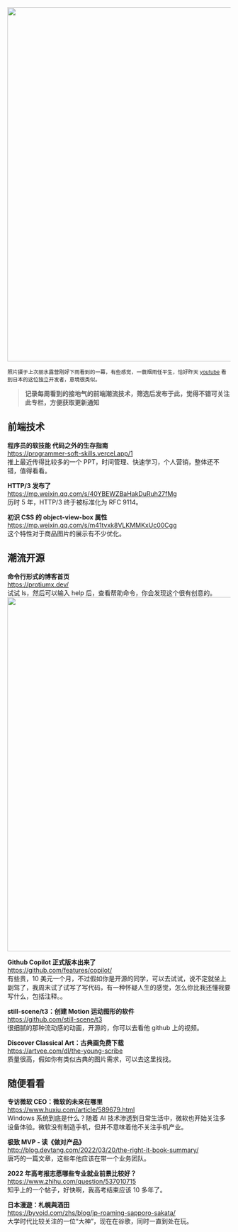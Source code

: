 <img src="https://gw.alipayobjects.com/zos/k/d2/IMG_8908.jpg" width="800" />

<small> 照片摄于上次丽水露营刚好下雨看到的一幕，有些感觉，一蓑烟雨任平生，恰好昨天 [youtube](https://www.youtube.com/watch?v=w-M9UFHLAl0) 看到日本的这位独立开发者，意境很类似。</small>

> **记录每周看到的接地气的前端潮流技术，筛选后发布于此，觉得不错可关注此专栏，方便获取更新通知**

## 前端技术

**程序员的软技能 代码之外的生存指南**  
<https://programmer-soft-skills.vercel.app/1>  
推上最近传得比较多的一个 PPT，时间管理、快速学习，个人营销，整体还不错，值得看看。

**HTTP/3 发布了**  
<https://mp.weixin.qq.com/s/40YBEWZBaHakDuRuh27fMg>  
历时 5 年，HTTP/3 终于被标准化为 RFC 9114。

**初识 CSS 的 object-view-box 属性**  
<https://mp.weixin.qq.com/s/m41tvxk8VLKMMKxUc00Cgg>  
这个特性对于商品图片的展示有不少优化。

## 潮流开源

**命令行形式的博客首页**  
<https://protiumx.dev/>  
试试 ls，然后可以输入 help 后，查看帮助命令，你会发现这个很有创意的。  
<img src="https://gw.alipayobjects.com/zos/k/he/aFLlTs.jpg" width="800" />

**Github Copilot 正式版本出来了**  
<https://github.com/features/copilot/>  
有些贵，10 美元一个月，不过假如你是开源的同学，可以去试试，说不定就坐上副驾了，我周末试了试写了写代码，有一种怀疑人生的感觉，怎么你比我还懂我要写什么，包括注释。。

**still-scene/t3：创建 Motion 运动图形的软件**  
<https://github.com/still-scene/t3>  
很细腻的那种流动感的动画，开源的，你可以去看他 github 上的视频。

**Discover Classical Art：古典画免费下载**  
<https://artvee.com/dl/the-young-scribe>  
质量很高，假如你有类似古典的图片需求，可以去这里找找。

## 随便看看

**专访微软 CEO：微软的未来在哪里**  
<https://www.huxiu.com/article/589679.html>  
Windows 系统到底是什么？随着 AI 技术渗透到日常生活中，微软也开始关注多设备体验。微软没有制造手机，但并不意味着他不关注手机产业。

**极致 MVP - 读《做对产品》**  
<http://blog.devtang.com/2022/03/20/the-right-it-book-summary/>  
唐巧的一篇文章，这些年他应该在带一个业务团队。

**2022 年高考报志愿哪些专业就业前景比较好？**  
<https://www.zhihu.com/question/537010715>  
知乎上的一个帖子，好快啊，我高考结束应该 10 多年了。

**日本漫遊：札幌與酒田**  
<https://byvoid.com/zhs/blog/jp-roaming-sapporo-sakata/>  
大学时代比较关注的一位“大神”，现在在谷歌，同时一直到处在玩。
